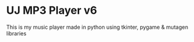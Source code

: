 # UJ MP3 Player v6
This is my music player made in python using tkinter, pygame & mutagen libraries

